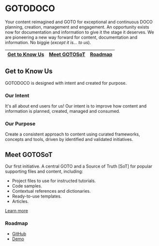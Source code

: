 # GOTODOCO
Your content reimagined and GOTO for exceptional and continuous DOCO planning, creation, management and engagement.
An opportunity exists now for documentation and information to give it the stage it deserves. 
We are pioneering a new way forward for content, documentation and information. No biggie (_except it is... to us_).

| [Get to Know Us](#get-to-know-us) | [Meet GOTOSoT](#meet-gotosot)  | [Roadmap](#roadmap) | 
| --| --|--| 


## Get to Know Us
GOTODOCO is designed with intent and created for purpose. 
### Our Intent 

It's all about end users for us! 
Our intent is to improve how content and information is planned, created, managed and consumed.

### Our Purpose
Create a consistent approach to content using curated frameworks, concepts and tools, driven by identified and validated initiatives.

## Meet GOTOSoT

Our first initiative. A central GOTO and a Source of Truth [SoT] for popular supporting files and content, including:
- Project files to use for instructed tutorials.
- Code samples.
- Contextual references and dictionaries.
- Ready-to-use templates.
- Articles.

[Learn more](https://github.com/GOTOSoT)

### Roadmap 
- [GitHub](https://github.com/orgs/GOTODOCO/projects/13/views/1)
- [Demo](https://demos.gotodoco.com/gotodoco)


